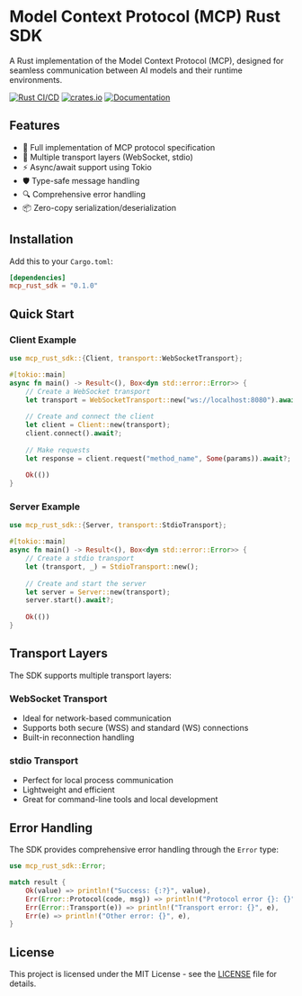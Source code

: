 # Model Context Protocol (MCP) Rust SDK

A Rust implementation of the Model Context Protocol (MCP), designed for seamless communication between AI models and their runtime environments.

[![Rust CI/CD](https://github.com/Derek-X-Wang/mcp_rust_sdk/actions/workflows/rust.yml/badge.svg)](https://github.com/Derek-X-Wang/mcp_rust_sdk/actions/workflows/rust.yml)
[![crates.io](https://img.shields.io/crates/v/mcp_rust_sdk.svg)](https://crates.io/crates/mcp_rust_sdk)
[![Documentation](https://docs.rs/mcp_rust_sdk/badge.svg)](https://docs.rs/mcp_rust_sdk)

## Features

- 🚀 Full implementation of MCP protocol specification
- 🔄 Multiple transport layers (WebSocket, stdio)
- ⚡ Async/await support using Tokio
- 🛡️ Type-safe message handling
- 🔍 Comprehensive error handling
- 📦 Zero-copy serialization/deserialization

## Installation

Add this to your `Cargo.toml`:

```toml
[dependencies]
mcp_rust_sdk = "0.1.0"
```

## Quick Start

### Client Example

```rust
use mcp_rust_sdk::{Client, transport::WebSocketTransport};

#[tokio::main]
async fn main() -> Result<(), Box<dyn std::error::Error>> {
    // Create a WebSocket transport
    let transport = WebSocketTransport::new("ws://localhost:8080").await?;
    
    // Create and connect the client
    let client = Client::new(transport);
    client.connect().await?;
    
    // Make requests
    let response = client.request("method_name", Some(params)).await?;
    
    Ok(())
}
```

### Server Example

```rust
use mcp_rust_sdk::{Server, transport::StdioTransport};

#[tokio::main]
async fn main() -> Result<(), Box<dyn std::error::Error>> {
    // Create a stdio transport
    let (transport, _) = StdioTransport::new();
    
    // Create and start the server
    let server = Server::new(transport);
    server.start().await?;
    
    Ok(())
}
```

## Transport Layers

The SDK supports multiple transport layers:

### WebSocket Transport
- Ideal for network-based communication
- Supports both secure (WSS) and standard (WS) connections
- Built-in reconnection handling

### stdio Transport
- Perfect for local process communication
- Lightweight and efficient
- Great for command-line tools and local development

## Error Handling

The SDK provides comprehensive error handling through the `Error` type:

```rust
use mcp_rust_sdk::Error;

match result {
    Ok(value) => println!("Success: {:?}", value),
    Err(Error::Protocol(code, msg)) => println!("Protocol error {}: {}", code, msg),
    Err(Error::Transport(e)) => println!("Transport error: {}", e),
    Err(e) => println!("Other error: {}", e),
}
```

## License

This project is licensed under the MIT License - see the [LICENSE](LICENSE) file for details.
